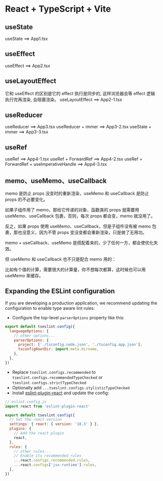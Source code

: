 # React + TypeScript + Vite

## **useState**

useState ==> App1.tsx

## **useEffect**

useEffect ==> App2.tsx

## **useLayoutEffect**

它和 useEffect 的区别是它的 effect 执行是同步的, 这样浏览器会等 effect 逻辑执行完再渲染, 会阻塞渲染。
useLayoutEffect ==> App2-1.tsx

## **useReducer**

useReducer ==> App3.tsx
useReducer + immer ==> App3-2.tsx
useState + immer ==> App3-3.tsx

## **useRef**

useRef ==> App4-1.tsx
useRef + ForwardRef ==> App4-2.tsx
useRef + ForwardRef + useImperativeHandle ==> App4-3.tsx

## **memo、useMemo、useCallback**

memo 是防止 props 没变时的重新渲染，useMemo 和 useCallback 是防止 props 的不必要变化。

如果子组件用了 memo，那给它传递的对象、函数类的 props 就需要用 useMemo、useCallback 包裹，否则，每次 props 都会变，memo 就没用了。

反之，如果 props 使用 useMemo、useCallback，但是子组件没有被 memo 包裹，那也没意义，因为不管 props 变没变都会重新渲染，只是做了无用功。

memo + useCallback、useMemo 是搭配着来的，少了任何一方，都会使优化失效。

但 useMemo 和 useCallback 也不只是配合 memo 用的：

比如有个值的计算，需要很大的计算量，你不想每次都算，这时候也可以用 useMemo 来缓存。

## Expanding the ESLint configuration

If you are developing a production application, we recommend updating the configuration to enable type aware lint rules:

- Configure the top-level `parserOptions` property like this:

```js
export default tseslint.config({
  languageOptions: {
    // other options...
    parserOptions: {
      project: ['./tsconfig.node.json', './tsconfig.app.json'],
      tsconfigRootDir: import.meta.dirname,
    },
  },
})
```

- Replace `tseslint.configs.recommended` to `tseslint.configs.recommendedTypeChecked` or `tseslint.configs.strictTypeChecked`
- Optionally add `...tseslint.configs.stylisticTypeChecked`
- Install [eslint-plugin-react](https://github.com/jsx-eslint/eslint-plugin-react) and update the config:

```js
// eslint.config.js
import react from 'eslint-plugin-react'

export default tseslint.config({
  // Set the react version
  settings: { react: { version: '18.3' } },
  plugins: {
    // Add the react plugin
    react,
  },
  rules: {
    // other rules...
    // Enable its recommended rules
    ...react.configs.recommended.rules,
    ...react.configs['jsx-runtime'].rules,
  },
})
```

